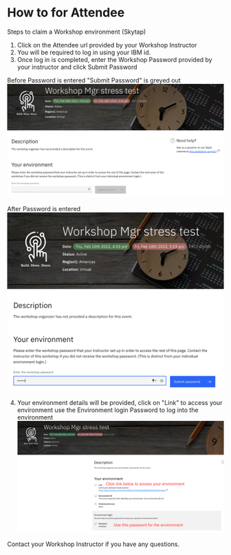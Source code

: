 # How to for Attendee

Steps to claim a Workshop environment (Skytap)


1. Click on the Attendee url provided by your Workshop Instructor  
2. You will be required to log in using your IBM id. 
3. Once log in is completed, enter the Workshop Password provided by your instructor and click Submit Password  

Before Password is entered "Submit Password" is greyed out  
![workshoppassword](Images/noworkshoppassword.png)  

After Password is entered   
![workshoppassword](Images/workshoppassword.png)  

4. Your environment details will be provided, click on "Link" to access your environment use the Environment login Password to log into the environment  
![Attendeeview](Images/Attendeeview.png)  


Contact your Workshop Instructor if you have any questions.  
